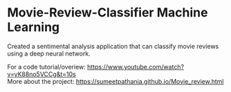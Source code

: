 # Movie-Review-Classifier Machine Learning
Created a sentimental analysis application that can classify movie reviews using a deep neural network.

For a code tutorial/overiew: https://www.youtube.com/watch?v=yK88no5VCCg&t=10s	
More about the project: https://sumeetpathania.github.io/Movie_review.html
